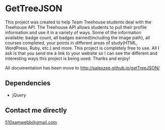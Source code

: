# GetTreeJSON

This project was created to help Team Treehouse students deal with the Treehouse API. The Treehouse API allows students to pull their profile information and use it in a variety of ways. Some of the information available: badge count, all badges earned(including the image path), all courses completed, your points in different areas of study(HTML, WordPress, Ruby, etc.) and more. This project is completely free to use. All I ask is that you send me a link to your website so I can see the different and interesting ways this project is being used. Thanks and enjoy!

All documentation has been move to http://salexzee.github.io/getTreeJSON/

Dependencies
-----------
* jQuery
 
Contact me directly
-----------
510samwebb@gmail.com

